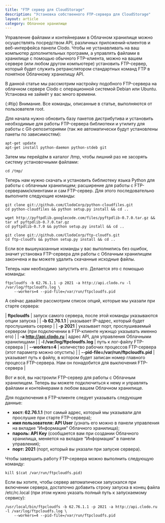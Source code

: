 ```yaml
---
title: "FTP сервер для CloudStorage"
description: "Установка собственного FTP-сервера для CloudStorage"
layout: article
category: Облачное хранилище
---
```



Управление файлами и контейнерами в Облачном хранилище можно осуществлять посредством API, различных приложений-клиентов и веб-интерфейса панели Clodo. Чтобы не устанавливать на ваш компьютер дополнительных программ, а управлять файлами в хранилище с помощью обычного FTP-клиента, можно на вашем сервере (или любом другом компьютере) установить FTP-сервер, который будет служить ретранслятором стандартных команд FTP в понятное Облачному хранилищу API.

В данной статье мы рассмотрим настройку подобного FTP-сервера на облачном сервере Clodo с операционной системой Debian или Ubuntu. Установка не займёт у вас много времени.

{:#tip} Внимание. Все команды, описанные в статье, выполняются от пользователя root.

Для начала нужно обновить базу пакетов дистрибутива и установить необходимые для работы FTP-сервера библиотеки и утилиту для работы с Git-репозиториями (так же автоматически будут установлены пакеты по зависимостям):

	apt-get update
	apt-get install python-daemon python-stdeb git

Затем мы перейдём в каталог /tmp, чтобы лишний раз не засорять систему установочными файлами:

	cd /tmp/

Теперь нам нужно скачать и установить библиотеку языка Python для работы с облачным хранилищем; расширение для работы с FTP-серверами/клиентами и сам FTP-сервер. Для этого последовательно выполните следующие команды:

	git clone git://github.com/ClodoCorp/python-cloudfiles.git
	cd python-cloudfiles && python setup.py install && cd ..

	wget http://pyftpdlib.googlecode.com/files/pyftpdlib-0.7.0.tar.gz && tar xf pyftpdlib-0.7.0.tar.gz
	cd pyftpdlib-0.7.0 && python setup.py install && cd ..

	git clone git://github.com/ClodoCorp/ftp-cloudfs.git
	cd ftp-cloudfs && python setup.py install && cd ..

Если все вышеуказанные команды у вас выполнились без ошибок, значит установка FTP-сервера для работы с Облачным хранилищем закончена и вы можете удалить скачанные исходные файлы.

Теперь нам необходимо запустить его. Делается это с помощью команды:

	ftpcloudfs -b 62.76.1.1 -p 2021 -a http://api.clodo.ru -l /var/log/ftpcloudfs.log \
		--workers=4 --pid-file=/var/run/ftpcloudfs.pid

А сейчас давайте рассмотрим список опций, которые мы указали при старте сервера:

>
| __ftpcloudfs__ 							| 	запуск самого сервера, после этой команды указываются опции запуска 				|
| __-b 62.76.1.1__ 							|	указывает IP-адрес, который будет прослушивать сервер 								|
| __-p 2021__ 								|	указывает порт, прослушиваемый сервером (при подключении в FTP-клиенте нужнщо указывать именно его) |
| __-a http://api.clodo.ru__ 				| 	адрес API, для управления Облачными хранилищами 									|
| __-l /var/log/ftpcloudfs.log__ 			|	путь к лог-файлу FTP-сервера 														|
| __--workers=4__	 						|	количество рабочих процессов FTP-сервера (этот параметр можно опустить) 			|
| __--pid-file=/var/run/ftpcloudfs.pid__ 	|	указывает путь к файлу, в котором будет записан номер главного процесса FTP-сервера. Нам он понадобится для выключения FTP-сервера |


Вот и всё, вы настроили FTP-сервер для работы с Облачным хранилищем. Теперь вы можете подключиться к нему и управлять файлами и контейнерами в любом вашем Облачном хранилище.

Для подключения в FTP-клиенте следует указывать следующие данные:

* __хост: 62.76.1.1__ (тот самый адрес, который мы указывали для прослушке при старте FTP-сервера);
* __имя пользователя: API User__ (узнать его можно в панели управления на вкладке “Информация” Облачного хранилища);
* __пароль: API Key__ (сообщается вам при создании Облачного хранилища, меняется на вкладке “Информация” в панели управления);
* __порт: 2021__ (порт, который вы указали при запуске сервера).

Чтобы завершить работу FTP-сервера можно выполнить следующую команду:

	kill $(cat /var/run/ftpcloudfs.pid)

Если вы хотите, чтобы сервер автоматически запускался при включении сервера, достаточно добавить строку запуска в конец файла /etc/rc.local (при этом нужно указать полный путь к запускаемому сервису):

	/usr/local/bin/ftpcloudfs -b 62.76.1.1 -p 2021 -a http://api.clodo.ru -l /var/log/ftpcloudfs.log \
		--workers=4 --pid-file=/var/run/ftpcloudfs.pid

